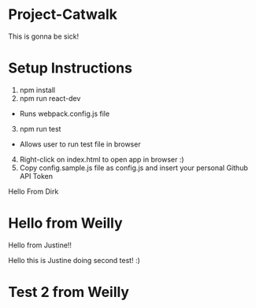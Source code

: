 # Project-Catwalk
This is gonna be sick!

# Setup Instructions
1) npm install
2) npm run react-dev
  - Runs webpack.config.js file
3) npm run test
  - Allows user to run test file in browser
4) Right-click on index.html to open app in browser :)
5) Copy config.sample.js file as config.js and insert your personal Github API Token

Hello From Dirk
# Hello from Weilly
Hello from Justine!!

Hello this is Justine doing second test! :)
# Test 2 from Weilly
